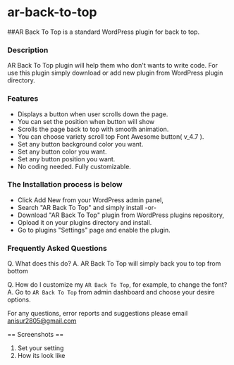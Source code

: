 # ar-back-to-top

##AR Back To Top is a standard WordPress plugin for back to top. 

### Description
AR Back To Top plugin will help them who don\'t wants to write code. For use this plugin simply download or add new plugin from WordPress plugin directory.

### Features

- Displays a button when user scrolls down the page.
- You can set the position when button will show
- Scrolls the page back to top with smooth animation.
- You can choose variety scroll top Font Awesome button( v_4.7 ).
- Set any button background color you want.
- Set any button color you want.
- Set any button position you want.
- No coding needed. Fully customizable.

### The Installation process is below 

- Click Add New from your WordPress admin panel,
- Search "AR Back To Top" and simply install -or- 
- Download "AR Back To Top" plugin from WordPress plugins repository,
- Opload it on your plugins directory and install.
- Go to plugins "Settings" page and enable the plugin.

### Frequently Asked Questions
Q. What does this do?
A. AR Back To Top will simply back you to top from bottom

Q. How do I customize my `AR Back To Top`, for example, to change the font?
A. Go to `AR Back To Top` from admin dashboard and choose your desire options.

For any questions, error reports and suggestions please email anisur2805@gmail.com

== Screenshots ==
1. Set your setting
2. How its look like
